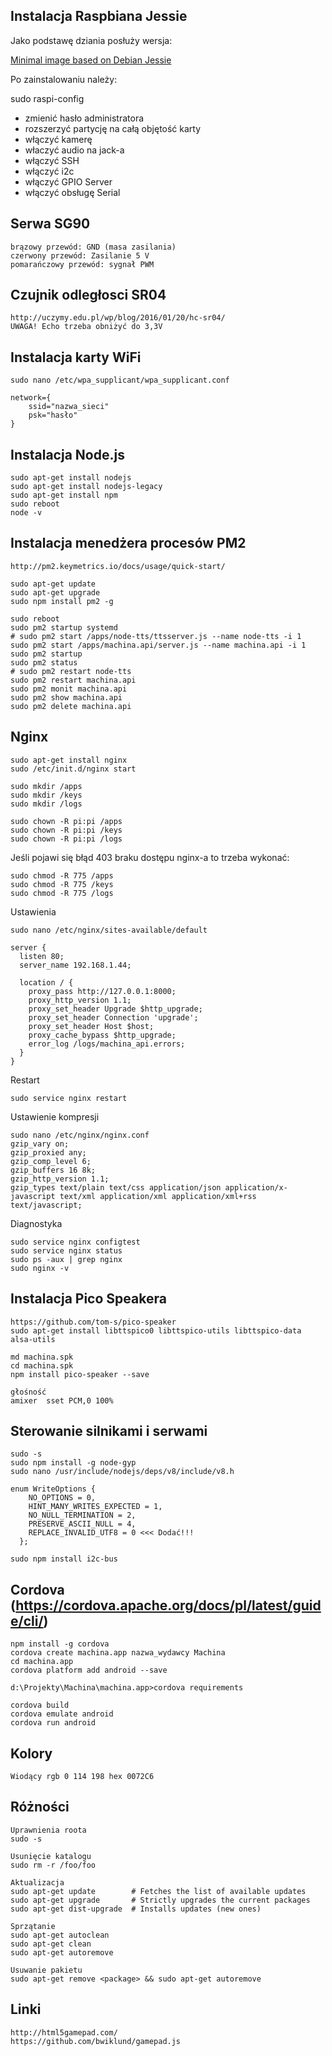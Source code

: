 ## Instalacja Raspbiana Jessie

Jako podstawę dziania posłuży wersja:

[Minimal image based on Debian Jessie](https://www.raspberrypi.org/downloads/raspbian/)

Po zainstalowaniu należy:

sudo raspi-config

- zmienić hasło administratora
- rozszerzyć partycję na całą objętość karty
- włączyć kamerę
- właczyć audio na jack-a
- włączyć SSH
- włączyć i2c
- włączyć GPIO Server
- włączyć obsługę Serial

## Serwa SG90
```
brązowy przewód: GND (masa zasilania)
czerwony przewód: Zasilanie 5 V
pomarańczowy przewód: sygnał PWM
```
## Czujnik odległosci SR04
```
http://uczymy.edu.pl/wp/blog/2016/01/20/hc-sr04/
UWAGA! Echo trzeba obniżyć do 3,3V
```
## Instalacja karty WiFi
```
sudo nano /etc/wpa_supplicant/wpa_supplicant.conf

network={
    ssid="nazwa_sieci"
    psk="hasło"
}
```
## Instalacja Node.js
```
sudo apt-get install nodejs
sudo apt-get install nodejs-legacy
sudo apt-get install npm
sudo reboot
node -v
```
## Instalacja menedżera procesów PM2
```
http://pm2.keymetrics.io/docs/usage/quick-start/

sudo apt-get update
sudo apt-get upgrade
sudo npm install pm2 -g

sudo reboot
sudo pm2 startup systemd
# sudo pm2 start /apps/node-tts/ttsserver.js --name node-tts -i 1
sudo pm2 start /apps/machina.api/server.js --name machina.api -i 1
sudo pm2 startup
sudo pm2 status
# sudo pm2 restart node-tts
sudo pm2 restart machina.api
sudo pm2 monit machina.api
sudo pm2 show machina.api
sudo pm2 delete machina.api
```
## Nginx
```
sudo apt-get install nginx
sudo /etc/init.d/nginx start

sudo mkdir /apps
sudo mkdir /keys
sudo mkdir /logs

sudo chown -R pi:pi /apps
sudo chown -R pi:pi /keys
sudo chown -R pi:pi /logs
```
Jeśli pojawi się błąd 403 braku dostępu nginx-a to trzeba wykonać:
```
sudo chmod -R 775 /apps
sudo chmod -R 775 /keys
sudo chmod -R 775 /logs
```
Ustawienia
```
sudo nano /etc/nginx/sites-available/default

server {
  listen 80;
  server_name 192.168.1.44;

  location / {
    proxy_pass http://127.0.0.1:8000;
    proxy_http_version 1.1;
    proxy_set_header Upgrade $http_upgrade;
    proxy_set_header Connection 'upgrade';
    proxy_set_header Host $host;
    proxy_cache_bypass $http_upgrade;
    error_log /logs/machina_api.errors;
  }
}
```
Restart
```
sudo service nginx restart
```
Ustawienie kompresji
```
sudo nano /etc/nginx/nginx.conf
gzip_vary on;
gzip_proxied any;
gzip_comp_level 6;
gzip_buffers 16 8k;
gzip_http_version 1.1;
gzip_types text/plain text/css application/json application/x-javascript text/xml application/xml application/xml+rss text/javascript;
```
Diagnostyka
```
sudo service nginx configtest
sudo service nginx status
sudo ps -aux | grep nginx
sudo nginx -v
```
## Instalacja Pico Speakera
```
https://github.com/tom-s/pico-speaker
sudo apt-get install libttspico0 libttspico-utils libttspico-data alsa-utils

md machina.spk
cd machina.spk
npm install pico-speaker --save

głośność
amixer  sset PCM,0 100%
```
## Sterowanie silnikami i serwami
```
sudo -s
sudo npm install -g node-gyp
sudo nano /usr/include/nodejs/deps/v8/include/v8.h

enum WriteOptions {
    NO_OPTIONS = 0,
    HINT_MANY_WRITES_EXPECTED = 1,
    NO_NULL_TERMINATION = 2,
    PRESERVE_ASCII_NULL = 4,
    REPLACE_INVALID_UTF8 = 0 <<< Dodać!!!
  };

sudo npm install i2c-bus
```
## Cordova (https://cordova.apache.org/docs/pl/latest/guide/cli/)
```
npm install -g cordova
cordova create machina.app nazwa_wydawcy Machina
cd machina.app
cordova platform add android --save

d:\Projekty\Machina\machina.app>cordova requirements

cordova build
cordova emulate android
cordova run android
```
## Kolory
```
Wiodący rgb 0 114 198 hex 0072C6
```
## Różności
```
Uprawnienia roota
sudo -s

Usunięcie katalogu
sudo rm -r /foo/foo

Aktualizacja
sudo apt-get update        # Fetches the list of available updates
sudo apt-get upgrade       # Strictly upgrades the current packages
sudo apt-get dist-upgrade  # Installs updates (new ones)

Sprzątanie
sudo apt-get autoclean
sudo apt-get clean
sudo apt-get autoremove

Usuwanie pakietu
sudo apt-get remove <package> && sudo apt-get autoremove
```
## Linki
```
http://html5gamepad.com/
https://github.com/bwiklund/gamepad.js
```